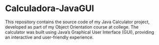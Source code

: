 # Calculadora-JavaGUI
This repository contains the source code of my Java Calculator project, developed as part of my Object Orientation course at college. The calculator was built using Java’s Graphical User Interface (GUI), providing an interactive and user-friendly experience.
